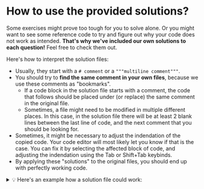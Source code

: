 # How to use the provided solutions?

Some exercises might prove too tough for you to solve alone. Or you might want to see some reference code to try and figure out why your code does not work as intended. **That's why we've included our own solutions to each question!** Feel free to check them out.

Here's how to interpret the solution files:
- Usually, they start with a `# comment` or a `"""multiline comment"""`.
- You should try to **find the same comment in your own files**, because we use these comments as "bookmarks".
    - If a code block in the solution file starts with a comment, the code that follows should be placed under (or replace) the same comment in the original file.
    - Sometimes, a file might need to be modified in multiple different places. In this case, in the solution file there will be at least 2 blank lines between the last line of code, and the next comment that you should be looking for.
- Sometimes, it might be necessary to adjust the indendation of the copied code. Your code editor will most likely let you know if that is the case. You can fix it by selecting the affected block of code, and adjusting the indendation using the Tab or Shift+Tab keybinds.
- By applying these "solutions" to the original files, you should end up with perfectly working code.

<details>
<summary>💡 Here's an example how a solution file could work:</summary>

File python.py
```py
function()

# TODO: call function2 here.

function3()
```

File solutions/python.py
```py
# TODO: call function2 here.
function2()
```

Resulting file python.py:
```py
function()

function2()

function3()
```
</details>